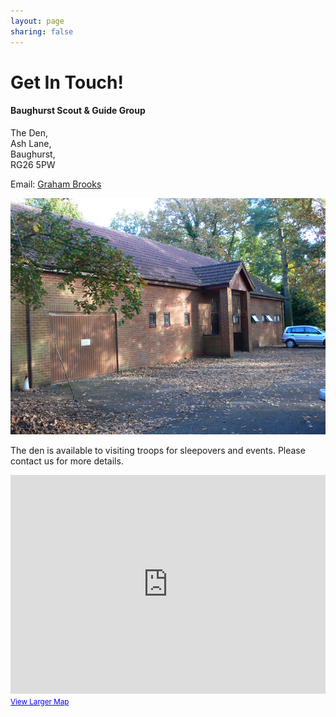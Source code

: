 ```yaml
---
layout: page
sharing: false
---
```


# Get In Touch!





<section class="span5">

#### Baughurst Scout & Guide Group  
The Den,   
Ash Lane,  
Baughurst,  
RG26 5PW  

Email: [Graham Brooks](mailto:graham.brooks7@btinternet.com) 

<img src="/images/BaughurstDen.jpg" class="img-rounded">

The den is available to visiting troops for sleepovers and events. Please contact us for more details.


</section>

<section class="span6">

<iframe width="100%" height="350" frameborder="0" scrolling="no" marginheight="0" marginwidth="0" src="https://maps.google.co.uk/maps?f=q&amp;source=s_q&amp;hl=en&amp;geocode=&amp;q=RG26+5PW+&amp;aq=&amp;sll=52.8382,-2.327815&amp;sspn=9.590304,23.269043&amp;t=m&amp;ie=UTF8&amp;hq=&amp;hnear=Baughurst+RG26+5PW,+United+Kingdom&amp;ll=51.355194,-1.166632&amp;spn=0.00469,0.00912&amp;z=16&amp;output=embed"></iframe><br /><small><a href="https://maps.google.co.uk/maps?f=q&amp;source=embed&amp;hl=en&amp;geocode=&amp;q=RG26+5PW+&amp;aq=&amp;sll=52.8382,-2.327815&amp;sspn=9.590304,23.269043&amp;t=m&amp;ie=UTF8&amp;hq=&amp;hnear=Baughurst+RG26+5PW,+United+Kingdom&amp;ll=51.355194,-1.166632&amp;spn=0.00469,0.00912&amp;z=16" style="color:#0000FF;text-align:left">View Larger Map</a></small>

</section>
